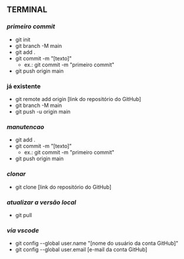 ## TERMINAL
### *primeiro commit*
* git init
* git branch -M main
* git add .
* git commit -m "[texto]"
    * ex.: git commit -m "primeiro commit"
* git push origin main

### já existente
* git remote add origin [link do repositório do GitHub]
* git branch -M main
* git push -u origin main

### *manutencao*
* git add  .
* git commit -m "[texto]"
    * ex.: git commit -m "primeiro commit"
* git push origin main

### *clonar*
* git clone [link do repositório do GitHub]

### *atualizar a versão local*
* git pull

### *via vscode*
* git config --global user.name "[nome do usuário da conta GitHub]"
* git config --global user.email [e-mail da conta GitHub]
